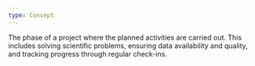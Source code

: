 ```yaml
---
type: Concept
---
```


The phase of a project where the planned activities are carried out. This includes solving scientific problems, ensuring data availability and quality, and tracking progress through regular check-ins.